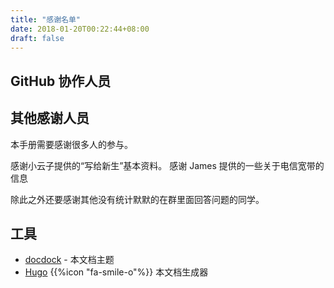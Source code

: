 ```yaml
---
title: "感谢名单"
date: 2018-01-20T00:22:44+08:00
draft: false
---
```


## GitHub 协作人员

<!-- {{%ghcontributors "https://api.github.com/repos/hduhelp/help.hduhelp.com/contributors?per_page=100" %}} -->

## 其他感谢人员

本手册需要感谢很多人的参与。

感谢小云子提供的“写给新生”基本资料。
感谢 James 提供的一些关于电信宽带的信息

除此之外还要感谢其他没有统计默默的在群里面回答问题的同学。

## 工具

* [docdock](https://github.com/vjeantet/hugo-theme-docdock) - 本文档主题
* [Hugo](https://gohugo.io/) {{%icon "fa-smile-o"%}} 本文档生成器